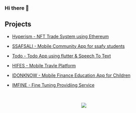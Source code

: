 ### Hi there 👋

<!--
**leehyunk6310/leehyunk6310** is a ✨ _special_ ✨ repository because its `README.md` (this file) appears on your GitHub profile.

Here are some ideas to get you started:

- 🔭 I’m currently working on ...
- 🌱 I’m currently learning ...
- 👯 I’m looking to collaborate on ...
- 🤔 I’m looking for help with ...
- 💬 Ask me about ...
- 📫 How to reach me: ...
- 😄 Pronouns: ...
- ⚡ Fun fact: ...
-->

## Projects
- [Hyperism - NFT Trade System using Ethereum](https://github.com/Hyperism/hyperism)

- [SSAFSALI - Mobile Community App for ssafy students](https://www.canva.com/design/DAFklX_OjxI/KXGVJhlodbdJlQT36UwemQ/edit?analyticsCorrelationId=b0d43c3e-215b-4772-a1c9-df46d3dc3c5a)

- [Todo - Todo App using flutter & Speech To Text](https://github.com/leehyunk6310/todo_speech)

- [HIFES - Mobile Travle Platform](https://github.com/leehyunk6310/HIFES)

- [IDONKNOW - Mobile Finance Education App for Children](https://github.com/dyddn3994/prefin)

- [IMFINE - Fine Tuning Providiing Service](https://github.com/leehyunk6310/IMFINE)
<p align="center">
    <br><br>
    <a href="https://velog.io/@k_hyun">
        <img src="https://img.shields.io/badge/Velog-white?style=round&logo=Velog&logoColor=#20C997"/>
    </a>
</p>

 

